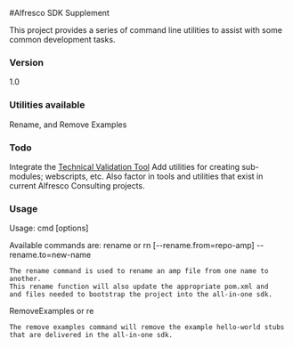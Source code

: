 #Alfresco SDK Supplement

This project provides a series of command line utilities to assist with some common development tasks.

### Version
1.0

### Utilities available
Rename, and Remove Examples

### Todo
Integrate the [Technical Validation Tool]
Add utilities for creating sub-modules; webscripts, etc.
Also factor in tools and utilities that exist in current 
Alfresco Consulting projects.



### Usage
Usage: cmd [options]
  
Available commands are:
rename or rn [--rename.from=repo-amp] --rename.to=new-name

    The rename command is used to rename an amp file from one name to another.
    This rename function will also update the appropriate pom.xml and
    and files needed to bootstrap the project into the all-in-one sdk.
   
RemoveExamples or re

    The remove examples command will remove the example hello-world stubs
    that are delivered in the all-in-one sdk.




[Technical Validation Tool]:https://github.com/AlfrescoLabs/technical-validation

